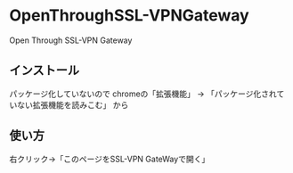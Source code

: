 # OpenThroughSSL-VPNGateway
Open Through SSL-VPN Gateway

## インストール
パッケージ化していないので
chromeの「拡張機能」 -> 「パッケージ化されていない拡張機能を読みこむ」
から

## 使い方
右クリック->「このページをSSL-VPN GateWayで開く」

